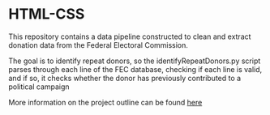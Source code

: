 # HTML-CSS

This repository contains a data pipeline constructed to clean and extract donation data from the Federal Electoral Commission. 

The goal is to identify repeat donors, so the identifyRepeatDonors.py script parses through each line of the FEC database, checking if each line is valid, and if so, it checks whether the donor has previously contributed to a political campaign

More information on the project outline can be found [here](https://github.com/InsightDataScience/donation-analytics)

